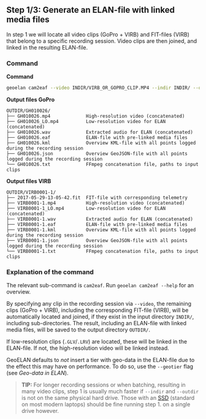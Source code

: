 ## Step 1/3: Generate an ELAN-file with linked media files

In step 1 we will locate all video clips (GoPro + VIRB) and FIT-files (VIRB) that belong to a specific recording session. Video clips are then joined, and linked in the resulting ELAN-file.

### Command

**Command**
```sh
geoelan cam2eaf --video INDIR/VIRB_OR_GOPRO_CLIP.MP4 --indir INDIR/ --outdir OUTDIR/
```

**Output files GoPro**
```
OUTDIR/GH010026/
├── GH010026.mp4             High-resolution video (concatenated)
├── GH010026_LO.mp4          Low-resolution video for ELAN (concatenated)
├── GH010026.wav             Extracted audio for ELAN (concatenated)
├── GH010026.eaf             ELAN-file with pre-linked media files
├── GH010026.kml             Overview KML-file with all points logged during the recording session
├── GH010026.json            Overview GeoJSON-file with all points logged during the recording session
└── GH010026.txt             FFmpeg concatenation file, paths to input clips
```

**Output files VIRB**
```
OUTDIR/VIRB0001-1/
├── 2017-05-29-13-05-42.fit  FIT-file with corresponding telemetry
├── VIRB0001-1.mp4           High-resolution video (concatenated)
├── VIRB0001-1_LO.mp4        Low-resolution video for ELAN (concatenated)
├── VIRB0001-1.wav           Extracted audio for ELAN (concatenated)
├── VIRB0001-1.eaf           ELAN-file with pre-linked media files
├── VIRB0001-1.kml           Overview KML-file with all points logged during the recording session
├── VIRB0001-1.json          Overview GeoJSON-file with all points logged during the recording session
└── VIRB0001-1.txt           FFmpeg concatenation file, paths to input clips
```



### Explanation of the command

The relevant sub-command is `cam2eaf`. Run `geoelan cam2eaf --help` for an overview.

By specifying any clip in the recording session  via `--video`, the remaining clips (GoPro + VIRB), including the corresponding FIT-file (VIRB), will be automatically located and joined, if they exist in the input directory `INDIR/`, including sub-directories. The result, including an ELAN-file with linked media files, will be saved to the output directory `OUTDIR/`.

If low-resolution clips (`.GLV`/`.LRV`) are located, these will be linked in the ELAN-file. If not, the high-resolution video will be linked instead.

GeoELAN defaults to _not_ insert a tier with geo-data in the ELAN-file due to the effect this may have on performance. To do so, use the `--geotier` flag (see _Geo-data in ELAN_).

> **TIP:** For longer recording sessions or when batching, resulting in many video clips, step 1 is usually much faster if `--indir` and `--outdir` is not on the same physical hard drive. Those with an [SSD](https://en.wikipedia.org/wiki/Solid-state_drive) (standard on most modern laptops) should be fine running step 1. on a single drive however.